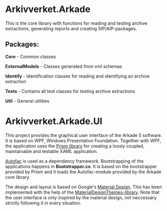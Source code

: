 # Arkivverket.Arkade
This is the core library with functions for reading and testing archive extractions, generating reports and creating SIP/AIP-packages.

## Packages:
**Core** - Common classes

**ExternalModels** - Classes generated from xml schemas

**Identify** - Identification classes for reading and identifying an archive extraction

**Tests** - Contains all test classes for testing archive extractions

**Util** - General utilities


# Arkivverket.Arkade.UI

This project provides the graphical user interface of the Arkade 5 software. It is based on WPF, Windows Presentation Foundation. Together with WPF, the application uses the [Prism library](https://github.com/PrismLibrary/Prism) for creating a loosly coupled, maintainable and testable XAML application.  

[Autofac](https://autofac.org) is used as a dependency framework. Bootstrapping of the applications happens in **Bootstrapper.cs**. It is based on the bootstrapper provided by Prism and it loads the Autofac-module provided by the Arkade core library. 

The design and layout is based on Google's [Material Design](https://material.google.com/). This has been implemented with the help of the [MaterialDesignThemes-library](http://materialdesigninxaml.net/). Note that the user interface is only inspired by the material design, not neccessary strictly following it in every situation. 
